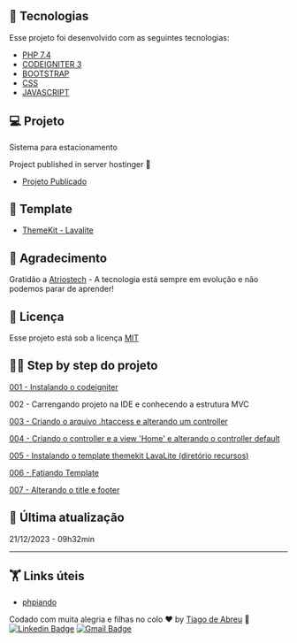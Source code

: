 ## 🚀 Tecnologias

Esse projeto foi desenvolvido com as seguintes tecnologias:

- [PHP 7.4](https://www.w3c.br/pub/Cursos/CursoHTML5/html5-web.pdf)
- [CODEIGNITER 3](https://codeigniter.com/)
- [BOOTSTRAP](https://getbootstrap.com/)
- [CSS](https://www.w3schools.com/css/)
- [JAVASCRIPT](https://www.javascript.com/)

## 💻 Projeto

Sistema para estacionamento

Project published in server hostinger 💜

- [Projeto Publicado](https://?)

## 🔖 Template

- [ThemeKit - Lavalite](https://github.com/ThemeKit/BootstrapAdmin) 

## 🧠 Agradecimento

Gratidão a [Atriostech](https://atriostech.com.br/) - A tecnologia está sempre em evolução e não podemos parar de aprender!


## :memo: Licença

Esse projeto está sob a licença [MIT](https://pt.wikipedia.org/wiki/Licen%C3%A7a_MIT)

## 🏃‍♂️ Step by step do projeto
[001 - Instalando o codeigniter](https://github.com/devtiagoabreu/estacionamento/commit/2cb089926f4b86b484caddd273ff8de0cccc9d0e)

002 - Carrengando projeto na IDE e conhecendo a estrutura	MVC	
	 
[003 - Criando o arquivo .htaccess e alterando um controller](https://github.com/devtiagoabreu/estacionamento/commit/fd42af790b699e6daddcd067125b53cc83e34068)

[004 - Criando o controller e a view 'Home' e alterando o controller default](https://github.com/devtiagoabreu/estacionamento/commit/934a32017dd77b9beceadecf527024def6d8a123)

[005 - Instalando o template themekit LavaLite (diretório recursos)](https://github.com/devtiagoabreu/estacionamento/commit/9fbac3dcc980ea4e2572468adc93d933f5c8a30d)

[006 - Fatiando Template](https://github.com/devtiagoabreu/estacionamento/commit/a12bd3463706ecd35ea6dd3feaf3b9e55c5700b9)

[007 - Alterando o title e footer](https://github.com/devtiagoabreu/estacionamento/commit/153d47d66dc5240bcaf7e9bf24984fdede180ba0)

## 📅 Última atualização

21/12/2023 - 09h32min

---

## 🏋️ Links úteis
- [phpiando](https://phpiando.com.br/xampp-com-varias-versoes-em-php-8-0-7-4/) 

Codado com muita alegria e filhas no colo ♥ by [Tiago de Abreu](http://atriostech.com.br/tiago/) :wave: 
[![Linkedin Badge](https://img.shields.io/badge/-tiagodeabreu-blue?style=flat-square&logo=Linkedin&logoColor=white&link=https://www.linkedin.com/in/tiago-de-abreu-8020b5b1/)](https://www.linkedin.com/in/tiago-de-abreu-8020b5b1/)
[![Gmail Badge](https://img.shields.io/badge/-devtiagoabreu@gmail.com-c14438?style=flat-square&logo=Gmail&logoColor=white&link=mailto:devtiagoabreu@gmail.com)](mailto:devtiagoabreu@gmail.com)







